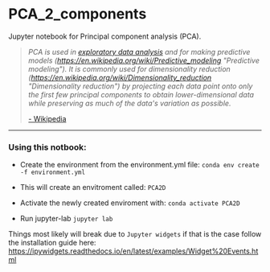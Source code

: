 # PCA_2_components

Jupyter notebook for Principal component analysis (PCA).

> *PCA is used in [exploratory data analysis](https://en.wikipedia.org/wiki/Exploratory_data_analysis
> "Exploratory data analysis") and for making predictive
> models (https://en.wikipedia.org/wiki/Predictive_modeling "Predictive
> modeling"). It is commonly used for dimensionality
> reduction (https://en.wikipedia.org/wiki/Dimensionality_reduction
> "Dimensionality reduction") by projecting each data point onto only
> the first few principal components to obtain lower-dimensional data
> while preserving as much of the data's variation as possible.*
>
>[- Wikipedia](https://en.wikipedia.org/wiki/Principal_component_analysis)

------

### Using this notbook:

 - Create the environment from the environment.yml file:
 `conda env create -f environment.yml`

 - This will create an envitroment called:
`PCA2D`

- Activate the newly created enviroment with:
 `conda activate PCA2D`

- Run jupyter-lab
`jupyter lab`

Things most likely will break due to `Jupyter widgets`  if that is the case follow the installation guide here:
https://ipywidgets.readthedocs.io/en/latest/examples/Widget%20Events.html
